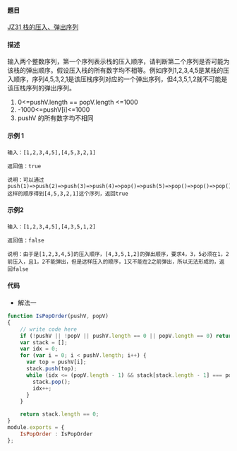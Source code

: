 #### 題目

[JZ31 栈的压入、弹出序列](https://www.nowcoder.com/practice/d77d11405cc7470d82554cb392585106?tpId=13&tqId=23290&ru=/ta/coding-interviews&qru=/ta/coding-interviews/question-ranking)

#### 描述

输入两个整数序列，第一个序列表示栈的压入顺序，请判断第二个序列是否可能为该栈的弹出顺序。假设压入栈的所有数字均不相等。例如序列1,2,3,4,5是某栈的压入顺序，序列4,5,3,2,1是该压栈序列对应的一个弹出序列，但4,3,5,1,2就不可能是该压栈序列的弹出序列。
1. 0<=pushV.length == popV.length <=1000
2. -1000<=pushV[i]<=1000
3. pushV 的所有数字均不相同

#### 示例 1

```
输入：[1,2,3,4,5],[4,5,3,2,1]

返回值：true

说明：可以通过push(1)=>push(2)=>push(3)=>push(4)=>pop()=>push(5)=>pop()=>pop()=>pop()=>pop()
这样的顺序得到[4,5,3,2,1]这个序列，返回true      
```

#### 示例2
```
输入：[1,2,3,4,5],[4,3,5,1,2]

返回值：false

说明：由于是[1,2,3,4,5]的压入顺序，[4,3,5,1,2]的弹出顺序，要求4，3，5必须在1，2前压入，且1，2不能弹出，但是这样压入的顺序，1又不能在2之前弹出，所以无法形成的，返回false      
```

#### 代码

- 解法一

```js
function IsPopOrder(pushV, popV)
{
    // write code here
    if (!pushV || !popV || pushV.length == 0 || popV.length == 0) return false; 
    var stack = [];
    var idx = 0;
    for (var i = 0; i < pushV.length; i++) {
      var top = pushV[i];
      stack.push(top);
      while (idx <= (popV.length - 1) && stack[stack.length - 1] === popV[idx]) {
        stack.pop();
        idx++;
      }
    }

    return stack.length == 0;
}
module.exports = {
    IsPopOrder : IsPopOrder
};
```
